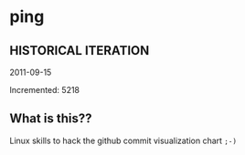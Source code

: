 # ping

## HISTORICAL ITERATION
2011-09-15

Incremented: 5218

## What is this?? 
Linux skills to hack the github commit visualization chart `;-)`

